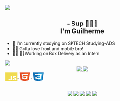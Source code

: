 <img width="1000em" src="https://pbs.twimg.com/profile_banners/1205988892043882496/1639543214/1500x500">
 <h2 align="center" >- Sup 🧛🏼‍♂️ <br> I'm Guilherme</h2>

- 🔭 I’m currently studying on SPTECH Studying-ADS
- 🐱‍👤 Gotta love front and mobile bro!
- 🚴🏼  🏋🏼Working on Box Delivery as an Intern

<img width="1000em" src="https://media-exp1.licdn.com/dms/image/C4D1BAQFwym7rAA_NQw/company-background_10000/0/1628012781903?e=1658408400&v=beta&t=5GbmH9XvfivipmffyyVlKhvyeLNOL2Vo8_e17itMrhU">
<div align="center">
  <a href="https://github.com/GuilhermeFGoncalves">
  <img height="150em" src="https://github-readme-stats.vercel.app/api?username=GuilhermeFGoncalves&show_icons=true&theme=graywhite&include_all_commits=true&count_private=true"/>
  <img height="150em" src="https://github-readme-stats.vercel.app/api/top-langs/?username=GuilhermeFGoncalves&layout=compact&langs_count=7&theme=graywhite"/>
</div>
<div style="display: inline_block">
  <img align="center" alt="Rafa-Js" height="30" width="40" src="https://raw.githubusercontent.com/devicons/devicon/master/icons/javascript/javascript-plain.svg">
  <img align="center" alt="Rafa-HTML" height="30" width="40" src="https://raw.githubusercontent.com/devicons/devicon/master/icons/html5/html5-original.svg">
  <img align="center" alt="Rafa-CSS" height="30" width="40" src="https://raw.githubusercontent.com/devicons/devicon/master/icons/css3/css3-original.svg">

  ##
 
<div align="center"> 
 
 <a href="https://discordapp.com/users/339781213378183168/" target="_blank"><img align="center" src="https://img.shields.io/badge/Discord-7289DA?style=for-the-badge&logo=discord&logoColor=white" target="_blank"></a> 
  <a href = "guilhermegfg2002@gmail.com"><img align="center" src="https://img.shields.io/badge/-Gmail-%23333?style=for-the-badge&logo=gmail&logoColor=white" target="_blank"></a>
    <a href = "https://twitter.com/guib1981"><img align="center" src="https://img.shields.io/badge/Twitter-1DA1F2?style=for-the-badge&logo=twitter&logoColor=white" target="_blank"></a>
      <a href = "https://www.instagram.com/_guignl/"><img align="center" src="https://img.shields.io/badge/-Instagram-%23E4405F?style=for-the-badge&logo=instagram&logoColor=white" target="_blank"></a>
  <a href = "https://www.linkedin.com/in/guilherme-ferreira-gon%C3%A7alves-706024245/"><img align="center" src="https://img.shields.io/badge/LinkedIn-0077B5?style=for-the-badge&logo=linkedin&logoColor=white" target="_blank"></a>
 [
](https://www.linkedin.com/in/guilherme-ferreira-gon%C3%A7alves-706024245/)
 
  </div>
   
